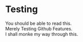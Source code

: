 # Testing

You should be able to read this. <br />
Merely Testing Github Features. <br />
I shall monke my way through this.



